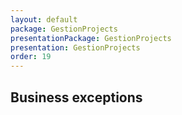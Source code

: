 ```yaml
---
layout: default
package: GestionProjects
presentationPackage: GestionProjects
presentation: GestionProjects
order: 19
---
```


## Business exceptions 


<!-- new slide -->